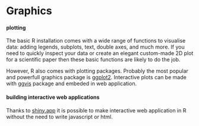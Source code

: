 # Graphics
#### plotting
The basic R installation comes with a wide range of functions to visualise data: adding legends, subplots, text, double axes, and much more. If you need to quickly inspect your data or create an elegant custom-made 2D plot for a scientific paper then these basic functions are likely to do the job.

However, R also comes with plotting packages. Probably the most popular and powerfull graphics package is [ggplot2](http://ggplot2.org). Interactive plots can be made with [ggvis](https://github.com/rstudio/ggvis) package and embeded in web application.

#### building interactive web applications
Thanks to [shiny.app](http://shiny.rstudio.com) it is possible to make interactive web application in R without the need to write javascript or html.

